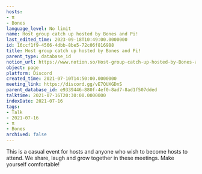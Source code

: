 ```yaml
---
hosts:
- π
- Bones
language_level: No limit
name: Host group catch up hosted by Bones and Pi!
last_edited_time: 2023-09-18T10:49:00.0000000
id: 16ccf1f9-4566-4dbb-8be5-72c06f816988
title: Host group catch up hosted by Bones and Pi!
parent_type: database_id
notion_url: https://www.notion.so/Host-group-catch-up-hosted-by-Bones-and-Pi-16ccf1f945664dbb8be572c06f816988
object: page
platform: Discord
created_time: 2021-07-10T14:50:00.0000000
meeting_link: https://discord.gg/vE7QUXGDnS
parent_database_id: e9339446-880f-4ef0-8ad7-8ad1f507dded
talktime: 2021-07-16T20:30:00.0000000
indexDate: 2021-07-16
tags:
- Talk
- 2021-07-16
- π
- Bones
archived: false
---
```


This is a casual event for hosts and anyone who wish to become hosts to attend.  We share, laugh and grow together in these meetings.  Make yourself comfortable!






